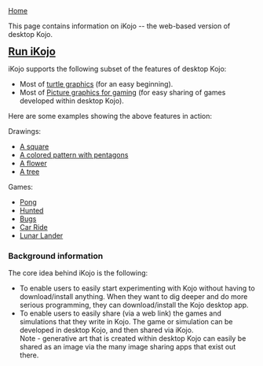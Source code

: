 <div class="nav">
  <a href="./index.html">Home</a>
</div>

This page contains information on iKojo -- the web-based version of desktop Kojo.

<span style="font-size:150%">
  <a href="http://ikojo.kogics.net"><strong>Run iKojo</strong></a> 
</span>

iKojo supports the following subset of the features of desktop Kojo:
* Most of [turtle graphics](reference/turtle.html) (for an easy beginning).
* Most of [Picture graphics for gaming](reference/gaming.html) (for easy sharing of games developed within desktop Kojo).

Here are some examples showing the above features in action:

Drawings:
* [A square](http://ikojo.kogics.net/sf/g1fJBcD/0)
* [A colored pattern with pentagons](http://ikojo.kogics.net/sf/oR9PJ43/0)
* [A flower](http://ikojo.kogics.net/sf/AlUnOa0/0)
* [A tree](http://ikojo.kogics.net/sf/NrOU9qJ/0)

Games:
* [Pong](http://ikojo.kogics.net/sf/nOB7vtO/0)
* [Hunted](http://ikojo.kogics.net/sf/KQPttLI/0)
* [Bugs](http://ikojo.kogics.net/sf/OuGi82j/0)
* [Car Ride](http://ikojo.kogics.net/sf/erwlDLW/0)
* [Lunar Lander](http://ikojo.kogics.net/sf/Y3MnOHR/0)

### Background information
The core idea behind iKojo is the following:
* To enable users to easily start experimenting with Kojo without having to download/install anything. When they want to dig deeper and do more serious programming, they can download/install the Kojo desktop app.
* To enable users to easily share (via a web link) the games and simulations that they write in Kojo. The game or simulation can be developed in desktop Kojo, and then shared via iKojo.  
Note - generative art that is created within desktop Kojo can easily be shared as an image via the many image sharing apps that exist out there.


